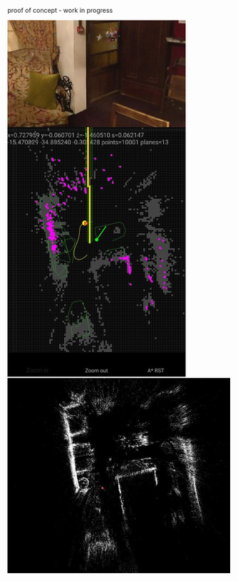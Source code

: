 proof of concept - work in progress

![alt text](Screenshot.jpg "screenshot") ![alt text](Screenshot1.jpg "screenshot")